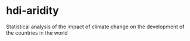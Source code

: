 # hdi-aridity
Statistical analysis of the impact of climate change on the development of the countries in the world
